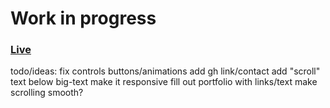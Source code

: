 
# Work in progress </br>
### [Live](https://farel.netlify.com/) </br>


todo/ideas:
fix controls buttons/animations 
add gh link/contact
add "scroll" text below big-text
make it responsive
fill out portfolio with links/text
make scrolling smooth?
